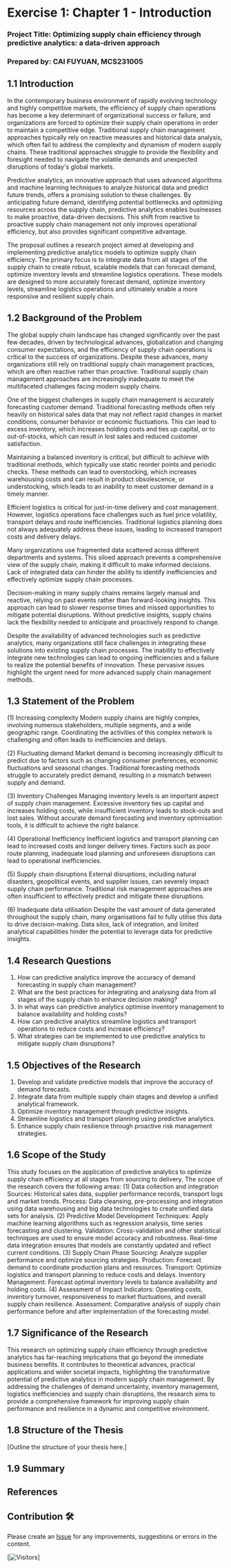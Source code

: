 # Exercise 1:  Chapter 1 - Introduction

### Project Title: Optimizing supply chain efficiency through predictive analytics: a data-driven approach

### Prepared by: CAI FUYUAN, MCS231005

## 1.1 Introduction

In the contemporary business environment of rapidly evolving technology and highly competitive markets, the efficiency of supply chain operations has become a key determinant of organizational success or failure, and organizations are forced to optimize their supply chain operations in order to maintain a competitive edge. Traditional supply chain management approaches typically rely on reactive measures and historical data analysis, which often fail to address the complexity and dynamism of modern supply chains. These traditional approaches struggle to provide the flexibility and foresight needed to navigate the volatile demands and unexpected disruptions of today's global markets.

Predictive analytics, an innovative approach that uses advanced algorithms and machine learning techniques to analyze historical data and predict future trends, offers a promising solution to these challenges. By anticipating future demand, identifying potential bottlenecks and optimizing resources across the supply chain, predictive analytics enables businesses to make proactive, data-driven decisions. This shift from reactive to proactive supply chain management not only improves operational efficiency, but also provides significant competitive advantage.

The proposal outlines a research project aimed at developing and implementing predictive analytics models to optimize supply chain efficiency. The primary focus is to integrate data from all stages of the supply chain to create robust, scalable models that can forecast demand, optimize inventory levels and streamline logistics operations. These models are designed to more accurately forecast demand, optimize inventory levels, streamline logistics operations and ultimately enable a more responsive and resilient supply chain.

## 1.2 Background of the Problem

The global supply chain landscape has changed significantly over the past few decades, driven by technological advances, globalization and changing consumer expectations, and the efficiency of supply chain operations is critical to the success of organizations. Despite these advances, many organizations still rely on traditional supply chain management practices, which are often reactive rather than proactive. Traditional supply chain management approaches are increasingly inadequate to meet the multifaceted challenges facing modern supply chains.

One of the biggest challenges in supply chain management is accurately forecasting customer demand. Traditional forecasting methods often rely heavily on historical sales data that may not reflect rapid changes in market conditions, consumer behavior or economic fluctuations. This can lead to excess inventory, which increases holding costs and ties up capital, or to out-of-stocks, which can result in lost sales and reduced customer satisfaction.

Maintaining a balanced inventory is critical, but difficult to achieve with traditional methods, which typically use static reorder points and periodic checks. These methods can lead to overstocking, which increases warehousing costs and can result in product obsolescence, or understocking, which leads to an inability to meet customer demand in a timely manner.

Efficient logistics is critical for just-in-time delivery and cost management. However, logistics operations face challenges such as fuel price volatility, transport delays and route inefficiencies. Traditional logistics planning does not always adequately address these issues, leading to increased transport costs and delivery delays.

Many organizations use fragmented data scattered across different departments and systems. This siloed approach prevents a comprehensive view of the supply chain, making it difficult to make informed decisions. Lack of integrated data can hinder the ability to identify inefficiencies and effectively optimize supply chain processes.

Decision-making in many supply chains remains largely manual and reactive, relying on past events rather than forward-looking insights. This approach can lead to slower response times and missed opportunities to mitigate potential disruptions. Without predictive insights, supply chains lack the flexibility needed to anticipate and proactively respond to change.

Despite the availability of advanced technologies such as predictive analytics, many organizations still face challenges in integrating these solutions into existing supply chain processes. The inability to effectively integrate new technologies can lead to ongoing inefficiencies and a failure to realize the potential benefits of innovation.
These pervasive issues highlight the urgent need for more advanced supply chain management methods.

## 1.3 Statement of the Problem

(1) Increasing complexity
Modern supply chains are highly complex, involving numerous stakeholders, multiple segments, and a wide geographic range. Coordinating the activities of this complex network is challenging and often leads to inefficiencies and delays.

(2) Fluctuating demand
Market demand is becoming increasingly difficult to predict due to factors such as changing consumer preferences, economic fluctuations and seasonal changes. Traditional forecasting methods struggle to accurately predict demand, resulting in a mismatch between supply and demand.

(3) Inventory Challenges
Managing inventory levels is an important aspect of supply chain management. Excessive inventory ties up capital and increases holding costs, while insufficient inventory leads to stock-outs and lost sales. Without accurate demand forecasting and inventory optimisation tools, it is difficult to achieve the right balance.

(4) Operational Inefficiency
Inefficient logistics and transport planning can lead to increased costs and longer delivery times. Factors such as poor route planning, inadequate load planning and unforeseen disruptions can lead to operational inefficiencies.

(5) Supply chain disruptions
External disruptions, including natural disasters, geopolitical events, and supplier issues, can severely impact supply chain performance. Traditional risk management approaches are often insufficient to effectively predict and mitigate these disruptions.

(6) Inadequate data utilisation
Despite the vast amount of data generated throughout the supply chain, many organisations fail to fully utilise this data to drive decision-making. Data silos, lack of integration, and limited analytical capabilities hinder the potential to leverage data for predictive insights.

## 1.4 Research Questions

1) How can predictive analytics improve the accuracy of demand forecasting in supply chain management?
2) What are the best practices for integrating and analysing data from all stages of the supply chain to enhance decision making?
3) In what ways can predictive analytics optimise inventory management to balance availability and holding costs?
4) How can predictive analytics streamline logistics and transport operations to reduce costs and increase efficiency?
5) What strategies can be implemented to use predictive analytics to mitigate supply chain disruptions?

## 1.5 Objectives of the Research

1) Develop and validate predictive models that improve the accuracy of demand forecasts.
2) Integrate data from multiple supply chain stages and develop a unified analytical framework.
3) Optimize inventory management through predictive insights.
4) Streamline logistics and transport planning using predictive analytics.
5) Enhance supply chain resilience through proactive risk management strategies.

## 1.6 Scope of the Study

This study focuses on the application of predictive analytics to optimize supply chain efficiency at all stages from sourcing to delivery. The scope of the research covers the following areas:
(1) Data collection and integration
Sources: Historical sales data, supplier performance records, transport logs and market trends.
Process: Data cleansing, pre-processing and integration using data warehousing and big data technologies to create unified data sets for analysis.
(2) Predictive Model Development
Techniques: Apply machine learning algorithms such as regression analysis, time series forecasting and clustering.
Validation: Cross-validation and other statistical techniques are used to ensure model accuracy and robustness. Real-time data integration ensures that models are constantly updated and reflect current conditions.
(3) Supply Chain Phase
Sourcing: Analyze supplier performance and optimize sourcing strategies.
Production: Forecast demand to coordinate production plans and resources.
Transport: Optimize logistics and transport planning to reduce costs and delays.
Inventory Management: Forecast optimal inventory levels to balance availability and holding costs.
(4) Assessment of Impact
Indicators: Operating costs, inventory turnover, responsiveness to market fluctuations, and overall supply chain resilience.
Assessment: Comparative analysis of supply chain performance before and after implementation of the forecasting model.

## 1.7 Significance of the Research

This research on optimizing supply chain efficiency through predictive analytics has far-reaching implications that go beyond the immediate business benefits. It contributes to theoretical advances, practical applications and wider societal impacts, highlighting the transformative potential of predictive analytics in modern supply chain management. By addressing the challenges of demand uncertainty, inventory management, logistics inefficiencies and supply chain disruptions, the research aims to provide a comprehensive framework for improving supply chain performance and resilience in a dynamic and competitive environment.

## 1.8 Structure of the Thesis

[Outline the structure of your thesis here.]

## 1.9 Summary



## References




## Contribution 🛠️
Please create an [Issue](https://github.com/drshahizan/BDM/issues) for any improvements, suggestions or errors in the content.



[![Visitors](https://api.visitorbadge.io/api/visitors?path=https%3A%2F%2Fgithub.com%2Fdrshahizan&labelColor=%23697689&countColor=%23555555&style=plastic)]

